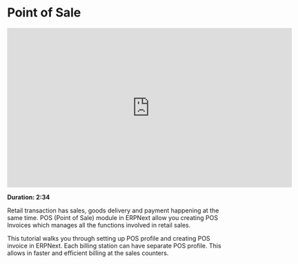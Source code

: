 <!-- add-breadcrumbs -->
<!-- add-breadcrumbs -->
# Point of Sale

<iframe width="660" height="371" src="https://www.youtube.com/embed/4WkelWkbP_c" frameborder="0" allowfullscreen></iframe>

**Duration: 2:34**

Retail transaction has sales, goods delivery and payment happening at the same time. POS (Point of Sale) module in ERPNext allow you creating POS Invoices which manages all the functions involved in retail sales.

This tutorial walks you through setting up POS profile and creating POS invoice in ERPNext. Each billing station can have separate POS profile. This allows in faster and efficient billing at the sales counters.
